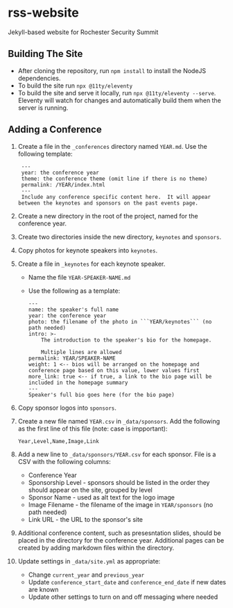 # rss-website
Jekyll-based website for Rochester Security Summit

## Building The Site

* After cloning the repository, run ```npm install``` to install the NodeJS dependencies.
* To build the site run ```npx @11ty/eleventy```
* To build the site and serve it locally, run ```npx @11ty/eleventy --serve```.  Eleventy will watch for changes and automatically build them when the server is running.


## Adding a Conference

1. Create a file in the ```_conferences``` directory named ```YEAR.md```.  Use the following template:
        
        ---
        year: the conference year
        theme: the conference theme (omit line if there is no theme)
        permalink: /YEAR/index.html
        ---
        Include any conference specific content here.  It will appear between the keynotes and sponsors on the past events page.

1. Create a new directory in the root of the project, named for the conference year.
1. Create two directories inside the new directory, ```keynotes``` and ```sponsors```.
1. Copy photos for keynote speakers into ```keynotes```.
1. Create a file in ```_keynotes``` for each keynote speaker.
   
    * Name the file ```YEAR-SPEAKER-NAME.md```
    * Use the following as a template:
        
        ```
        ---
        name: the speaker's full name
        year: the conference year
        photo: the filename of the photo in ```YEAR/keynotes``` (no path needed)
        intro: >-
            The introduction to the speaker's bio for the homepage.

            Multiple lines are allowed
        permalink: YEAR/SPEAKER-NAME
        weight: 1 <-- bios will be arranged on the homepage and conference page based on this value, lower values first
        more_link: true <-- if true, a link to the bio page will be included in the homepage summary
        ---
        Speaker's full bio goes here (for the bio page)
        ```
        
1. Copy sponsor logos into ```sponsors```.
1. Create a new file named ```YEAR.csv``` in ```_data/sponsors```.  Add the following as the first line of this file (note: case is impportant):

       Year,Level,Name,Image,Link
       
1. Add a new line to ```_data/sponsors/YEAR.csv``` for each sponsor.  File is a CSV with the following columns:
   
   * Conference Year
   * Sponsorship Level - sponsors should be listed in the order they should appear on the site, grouped by level
   * Sponsor Name - used as alt text for the logo image
   * Image Filename - the filename of the image in ```YEAR/sponsors``` (no path needed)
   * Link URL - the URL to the sponsor's site

1. Additional conference content, such as presesntation slides, should be placed in the directory for the conference year.  Additional pages can be created by adding markdown files within the directory. 
1. Update settings in ```_data/site.yml``` as appropriate:
    * Change ```current_year``` and ```previous_year```
    * Update ```conference_start_date``` and ```conference_end_date``` if new dates are known
    * Update other settings to turn on and off messaging where needed